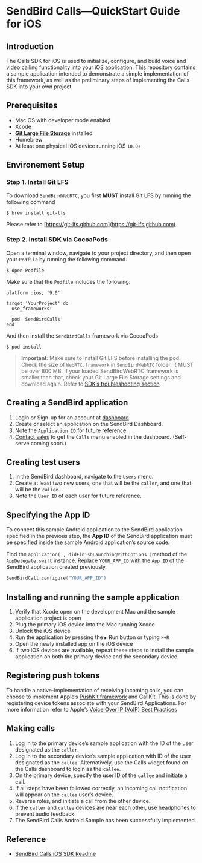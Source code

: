 # SendBird Calls—QuickStart Guide for iOS


## Introduction

The Calls SDK for iOS is used to initialize, configure, and build voice and video calling functionality into your iOS application. This repository contains a sample application intended to demonstrate a simple implementation of this framework, as well as the preliminary steps of implementing the Calls SDK into your own project. 

## Prerequisites
- Mac OS with developer mode enabled
- Xcode
- **[Git Large File Storage](https://git-lfs.github.com/)** installed
- Homebrew
- At least one physical iOS device running iOS `10.0+`

## Environement Setup

### Step 1. Install Git LFS
 
To download `SendBirdWebRTC`, you first **MUST** install Git LFS by running the following command
```
$ brew install git-lfs
```
Please refer to [https://git-lfs.github.com](https://git-lfs.github.com)
 
### Step 2. Install SDK via CocoaPods
Open a terminal window, navigate to your project directory, and then open your `Podfile` by running the following command.
```
$ open Podfile
```
Make sure that the `Podfile` includes the following:
```
platform :ios, '9.0'
 
target 'YourProject' do
  use_frameworks!
 
  pod 'SendBirdCalls'
end
```
And then install the `SendBirdCalls` framework via CocoaPods
```
$ pod install
```
> **Important**: Make sure to install Git LFS before installing the pod. Check the size of `WebRTC.framework` in `SendBirdWebRTC` folder. It MUST be over 800 MB. If your loaded SendBirdWebRTC framework is smaller than that, check your Git Large File Storage settings and download again. Refer to [SDK’s troubleshooting section](https://github.com/sendbird/sendbird-calls-ios/blob/master/README.md#library-not-loaded-webrtcframework).


## Creating a SendBird application

 1. Login or Sign-up for an account at [dashboard](https://dashboard.sendbird.com).
 2. Create or select an application on the SendBird Dashboard.
 3. Note the `Application ID` for future reference.
 4. [Contact sales](https://sendbird.com/contact-sales) to get the `Calls` menu enabled in the dashboard. (Self-serve coming soon.)

## Creating test users

 1. In the SendBird dashboard, navigate to the `Users` menu.
 2. Create at least two new users, one that will be the `caller`, and one that will be the `callee`.
 3. Note the `User ID` of each user for future reference.


## Specifying the App ID
To connect this sample Android application to the SendBird application specified in the previous step, the **App ID** of the SendBird application must be specified inside the sample Android application’s source code.

Find the `application(_, didFinishLaunchingWithOptions:)`method of the `AppDelegate.swift` instance. Replace `YOUR_APP_ID` with the `App ID` of the SendBird application created previously.
 
```Swift
SendBirdCall.configure("YOUR_APP_ID")
```
 
## Installing and running the sample application

 1. Verify that Xcode open on the development Mac and the sample application project is open
 2. Plug the primary iOS device into the Mac running Xcode
 3. Unlock the iOS device 
 4. Run the application by pressing the **`▶`** Run button or typing `⌘+R`
 5. Open the newly installed app on the iOS device
 6. If two iOS devices are available, repeat these steps to install the sample application on both the primary device and the secondary device.

## Registering push tokens
To handle a native-implementation of receiving incoming calls, you can choose to implement Apple’s [PushKit framework](https://developer.apple.com/documentation/pushkit) and CallKit. This is done by registering device tokens associate with your SendBird Applications. For more information refer to Apple’s [Voice Over IP (VoIP) Best Practices
](https://developer.apple.com/library/archive/documentation/Performance/Conceptual/EnergyGuide-iOS/OptimizeVoIP.html)

## Making calls

 1. Log in to the primary device’s sample application with the ID of the user designated as the `caller`.
 2. Log in to the secondary device’s sample application with ID of the user designated as the `callee`.  Alternatively, use the Calls widget found on the Calls dashboard to login as the `callee`.
 3. On the primary device, specify the user ID of the `callee` and initiate a call.
 4. If all steps have been followed correctly, an incoming call notification will appear on the `callee` user’s device.
 5. Reverse roles, and initiate a call from the other device.
 6. If the `caller` and `callee` devices are near each other, use headphones to prevent audio feedback.
 7. The SendBird Calls Android Sample has been successfully implemented.

## Reference

 - [SendBird Calls iOS SDK Readme](https://github.com/sendbird/sendbird-calls-ios/blob/master/README.md)

